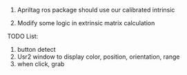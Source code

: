 1. Apriltag ros package should use our calibrated intrinsic

2. Modify some logic in extrinsic matrix calculation

TODO List:
1. button detect
2. Usr2 window to display color, position, orientation, range
3. when click, grab